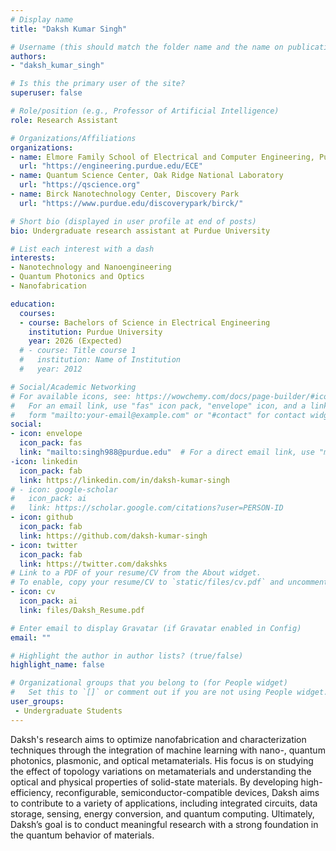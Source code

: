 ```yaml
---
# Display name
title: "Daksh Kumar Singh"

# Username (this should match the folder name and the name on publications)
authors:
- "daksh_kumar_singh"

# Is this the primary user of the site?
superuser: false

# Role/position (e.g., Professor of Artificial Intelligence)
role: Research Assistant

# Organizations/Affiliations
organizations:
- name: Elmore Family School of Electrical and Computer Engineering, Purdue University
  url: "https://engineering.purdue.edu/ECE"
- name: Quantum Science Center, Oak Ridge National Laboratory
  url: "https://qscience.org"
- name: Birck Nanotechnology Center, Discovery Park
  url: "https://www.purdue.edu/discoverypark/birck/"

# Short bio (displayed in user profile at end of posts)
bio: Undergraduate research assistant at Purdue University

# List each interest with a dash
interests:
- Nanotechnology and Nanoengineering
- Quantum Photonics and Optics
- Nanofabrication

education:
  courses:
  - course: Bachelors of Science in Electrical Engineering
    institution: Purdue University
    year: 2026 (Expected)
  # - course: Title course 1
  #   institution: Name of Institution
  #   year: 2012

# Social/Academic Networking
# For available icons, see: https://wowchemy.com/docs/page-builder/#icons
#   For an email link, use "fas" icon pack, "envelope" icon, and a link in the
#   form "mailto:your-email@example.com" or "#contact" for contact widget.
social:
- icon: envelope
  icon_pack: fas
  link: "mailto:singh988@purdue.edu"  # For a direct email link, use "mailto:test@example.org".
-icon: linkedin
  icon_pack: fab
  link: https://linkedin.com/in/daksh-kumar-singh
# - icon: google-scholar
#   icon_pack: ai
#   link: https://scholar.google.com/citations?user=PERSON-ID
- icon: github
  icon_pack: fab
  link: https://github.com/daksh-kumar-singh
- icon: twitter
  icon_pack: fab
  link: https://twitter.com/dakshks
# Link to a PDF of your resume/CV from the About widget.
# To enable, copy your resume/CV to `static/files/cv.pdf` and uncomment the lines below.
- icon: cv
  icon_pack: ai
  link: files/Daksh_Resume.pdf

# Enter email to display Gravatar (if Gravatar enabled in Config)
email: ""

# Highlight the author in author lists? (true/false)
highlight_name: false

# Organizational groups that you belong to (for People widget)
#   Set this to `[]` or comment out if you are not using People widget.
user_groups:
 - Undergraduate Students
---
```

Daksh's research aims to optimize nanofabrication and characterization techniques through the integration of machine learning with nano-, quantum photonics, plasmonic, and optical metamaterials. His focus is on studying the effect of topology variations on metamaterials and understanding the optical and physical properties of solid-state materials. By developing high-efficiency, reconfigurable, semiconductor-compatible devices, Daksh aims to contribute to a variety of applications, including integrated circuits, data storage, sensing, energy conversion, and quantum computing. Ultimately, Daksh’s goal is to conduct meaningful research with a strong foundation in the quantum behavior of materials.